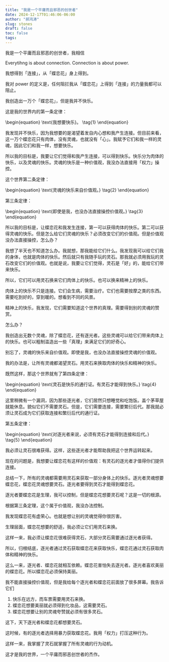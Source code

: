 ```yaml
---
title: "我是一个平庸而且邪恶的创世者"
date: 2024-12-17T01:46:06-06:00
author: "郝鸿涛"
slug: stones
draft: false
toc: false
tags: 
---
```

我是一个平庸而且邪恶的创世者，我相信 

Everytihng is about connection. Connection is about power.

我想得到「连接」，从「蝶恋花」身上得到。

我对 power 的定义是，任何阻拦我从「蝶恋花」上得到「连接」的力量我都可以阻止。

我创造出一万个「蝶恋花」，但是我并不快乐。

这是我的世界内的第一条定律：

\begin{equation}
\text{我想要快乐}。 \tag{1}
\end{equation}


我发现并不快乐，因为我想要的是渴望着发自内心想和我产生连接。但目前来看，这一万个蝶恋花只有肉体，没有灵魂，也就没有「心」。我赋予它们和我一样的灵魂，因此它们和我一样，想要快乐。

所以我的目标是，我要让它们觉得和我产生连接，可以得到快乐。快乐分为肉体的快乐，以及灵魂的快乐。灵魂的快乐是一种价值观，我没办法直接用「权力」操控。

这个世界第二条定律：

\begin{equation}
\text{灵魂的快乐来自价值观。} \tag{2}
\end{equation}

第三条定律：

\begin{equation}
\text{即使是我，也没办法直接操控价值观。} \tag{3}
\end{equation}

所以我的目标是，让蝶恋花和我发生连接，第一可以获得肉体的快乐。第二可以获得灵魂的快乐。但是怎么给它们灵魂的快乐？必须改变它们的价值观。但是价值观没办法直接操控，怎么办？

我想了半天也不知道怎么办。我就想，那我能给它们什么。我发现我可以给它们我的身体，也就是肉体的快乐。然后就只有我随手玩的灵石。那我就必须用我玩的灵石改变它们的价值观。也就是说，我要让它们觉得，灵石是「好」的，能给它们带来快乐。

所以，它们可以用灵石换来它们肉体上的快乐。也可以换来精神上的快乐。

肉体上的快乐不只是连接。它们会生病，需要治疗。它们也需要按摩之类的东西。需要吃到好的，穿到暖的。想看到不同的风景。

精神上的快乐，我发现，它们需要知道这个世界的真理。需要得到别的灵魂的赞赏。

怎么办？

我创造出无数个灵魂，除了蝶恋花，还有逐光者。这些灵魂可以给它们带来肉体上的快乐。也可以粗制滥造出一些「真理」来满足它们的好奇心。

别忘了，灵魂的快乐来自价值观。即使是我，也没办法直接操控灵魂的价值观。

我的办法是，让所有灵魂都渴望灵石。用灵石来换取肉体的快乐和精神的快乐。

既然这样，那这个世界就有了第四条定律：

\begin{equation}
\text{灵石是快乐的通行证。有灵石才能得到快乐。} \tag{4}
\end{equation}

这里稍微有一个漏洞，因为那些逐光者，它们居然只想睡觉和吃饱饭。盖个茅草屋就能休息。貌似它们不需要灵石。但是，它们需要连接，需要繁衍后代。那我就必须让灵石成为它们获取连接和繁衍后代的通行证。

第五条定律：

\begin{equation}
\text{对逐光者来说，必须有灵石才能得到连接和后代。} \tag{5}
\end{equation}

我必须让灵石很难获得。这样，这些逐光者才能帮助我把这个世界运转起来。

现在的问题是，我想要让蝶恋花有这样的价值观：有灵石的逐光者才值得你们提供连接。

总结一下，所有的灵魂都需要用灵石来获取一部分身体上的快乐。逐光者灵魂想要蝶恋花，蝶恋花灵魂想要灵石。逐光者要得到灵石才能得到蝶恋花。

逐光者要蝶恋花是生理，我可以控制，但是蝶恋花想要灵石呢？这是一切的根源。

根据第三条定理，这个属于价值观，我没办法控制。

我发现蝶恋花有虚荣心。也就是想让别的灵魂觉得你很厉害。

生理层面，蝶恋花想要的舒适，我必须让它们用灵石来换。

这样一来，我必须让蝶恋花很难获得灵石，大部分灵石需要通过逐光者获得。

所以，归根结底，逐光者通过灵石获取蝶恋花来获取快乐，蝶恋花通过灵石获取肉体和精神的快乐。

这么一来，逐光者、蝶恋花就相互依赖。蝶恋花害怕失去逐光者。逐光者喜欢美丽的蝶恋花。所以蝶恋花必须保持美丽。

我不能直接操控价值观，但是我给每个逐光者和蝶恋花前面放了很多屏幕。我告诉它们

1. 快乐在远方，而车票需要用灵石来换。
2. 蝶恋花想要美丽就必须得到化妆品，这需要灵石。
3. 蝶恋花想要让别的灵魂夸赞就必须有很多灵石。

这下，天下逐光者和蝶恋花都想要灵石。

这时候，有的逐光者选择用暴力获取蝶恋花。我用「权力」打压这种行为。

这样一来，我掌握了灵石就掌握了所有灵魂的行为动机。

这才是我的世界，一个平庸而邪恶创世者的杰作。